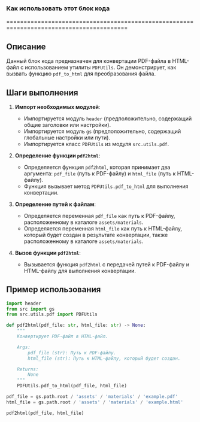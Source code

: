### Как использовать этот блок кода
=========================================================================================

Описание
-------------------------
Данный блок кода предназначен для конвертации PDF-файла в HTML-файл с использованием утилиты `PDFUtils`. Он демонстрирует, как вызвать функцию `pdf_to_html` для преобразования файла.

Шаги выполнения
-------------------------
1. **Импорт необходимых модулей**:
   - Импортируется модуль `header` (предположительно, содержащий общие заголовки или настройки).
   - Импортируется модуль `gs` (предположительно, содержащий глобальные настройки или пути).
   - Импортируется класс `PDFUtils` из модуля `src.utils.pdf`.

2. **Определение функции `pdf2html`**:
   - Определяется функция `pdf2html`, которая принимает два аргумента: `pdf_file` (путь к PDF-файлу) и `html_file` (путь к HTML-файлу).
   - Функция вызывает метод `PDFUtils.pdf_to_html` для выполнения конвертации.

3. **Определение путей к файлам**:
   - Определяется переменная `pdf_file` как путь к PDF-файлу, расположенному в каталоге `assets/materials`.
   - Определяется переменная `html_file` как путь к HTML-файлу, который будет создан в результате конвертации, также расположенному в каталоге `assets/materials`.

4. **Вызов функции `pdf2html`**:
   - Вызывается функция `pdf2html` с передачей путей к PDF-файлу и HTML-файлу для выполнения конвертации.

Пример использования
-------------------------

```python
import header
from src import gs
from src.utils.pdf import PDFUtils

def pdf2html(pdf_file: str, html_file: str) -> None:
    """
    Конвертирует PDF-файл в HTML-файл.

    Args:
        pdf_file (str): Путь к PDF-файлу.
        html_file (str): Путь к HTML-файлу, который будет создан.

    Returns:
        None
    """
    PDFUtils.pdf_to_html(pdf_file, html_file)

pdf_file = gs.path.root / 'assets' / 'materials' / 'example.pdf'
html_file = gs.path.root / 'assets' / 'materials' / 'example.html'

pdf2html(pdf_file, html_file)
